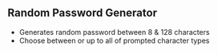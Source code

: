 ## Random Password Generator
* Generates random password between 8 & 128 characters
* Choose between or up to all of prompted character types